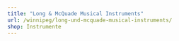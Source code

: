 ```yaml
---
title: "Long & McQuade Musical Instruments"
url: /winnipeg/long-und-mcquade-musical-instruments/
shop: Instrumente
---
```

